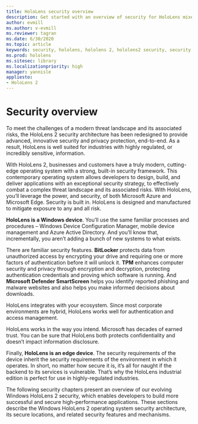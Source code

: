 ```yaml
---
title: HoloLens security overview
description: Get started with an overview of security for HoloLens mixed reality devices. 
author: evmill
ms.author: v-evmill
ms.reviewer: tagran
ms.date: 6/30/2020
ms.topic: article
keywords: security, hololens, hololens 2, hololens2 security, security overview
ms.prod: hololens
ms.sitesec: library
ms.localizationpriority: high
manager: yannisle
appliesto:
- HoloLens 2
---
```


# Security overview

To meet the challenges of a modern threat landscape and its associated risks, the HoloLens 2 security architecture has been redesigned to provide advanced, innovative security and privacy protection, end-to-end. As a result, HoloLens is well suited for industries with highly regulated, or incredibly sensitive, information.

With HoloLens 2, businesses and customers have a truly modern, cutting-edge operating system with a strong, built-in security framework. This contemporary operating system allows developers to design, build, and deliver applications with an exceptional security strategy, to effectively combat a complex threat landscape and its associated risks. With HoloLens, you’ll leverage the power, and security, of both Microsoft Azure and Microsoft Edge. Security is built in. HoloLens is designed and manufactured to mitigate exposure to any and all risk.

**HoloLens is a Windows device**. You’ll use the same familiar processes and procedures – Windows Device Configuration Manager, mobile device management and Azure Active Directory. And you’ll know that, incrementally, you aren’t adding a bunch of new systems to what exists.

There are familiar security features. **BitLocker** protects data from unauthorized access by encrypting your drive and requiring one or more factors of authentication before it will unlock it. **TPM** enhances computer security and privacy through encryption and decryption, protecting authentication credentials and proving which software is running. And **Microsoft Defender SmartScreen** helps you identify reported phishing and malware websites and also helps you make informed decisions 
about downloads.

HoloLens integrates with your ecosystem. Since most corporate environments are hybrid, HoloLens works well for authentication and access management. 
 
HoloLens works in the way you intend. Microsoft has decades of earned trust. You can be sure that HoloLens both protects confidentiality and doesn’t impact information disclosure.
 

Finally, **HoloLens is an edge device**. 
The security requirements of the device inherit the security requirements of the environment in which it operates. In short, no matter how secure it is, it’s all for naught if the backend to its services is vulnerable. That’s why the HoloLens industrial edition is perfect for use in highly-regulated industries.


The following security chapters present an overview of our evolving Windows HoloLens 2 security, which enables developers to build more successful and secure high-performance applications. These sections describe the Windows HoloLens 2 operating system security architecture, its secure locations, and related security features and mechanisms.
